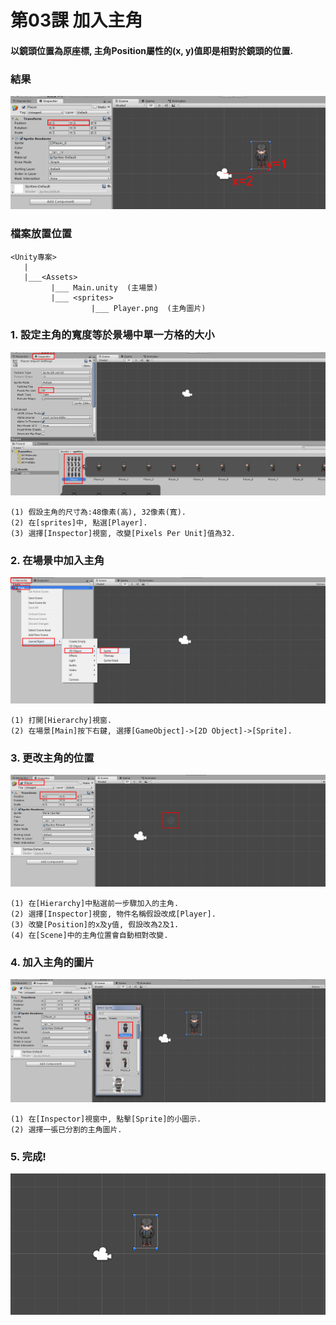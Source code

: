 # 第03課 加入主角

#### 以鏡頭位置為原座標, 主角Position屬性的(x, y)值即是相對於鏡頭的位置.


### 結果
![GitHub Logo](/screen/img03.png)


### 檔案放置位置
```
<Unity專案>
   |  
   |___<Assets>
         |___ Main.unity  (主場景)  
         |___ <sprites>
                  |___ Player.png  (主角圖片)   
```


### 1. 設定主角的寬度等於景場中單一方格的大小

![GitHub Logo](/screen/img03-01.png)

```
(1) 假設主角的尺寸為:48像素(高), 32像素(寬).
(2) 在[sprites]中, 點選[Player].
(3) 選擇[Inspector]視窗, 改變[Pixels Per Unit]值為32.
```

### 2. 在場景中加入主角

![GitHub Logo](/screen/img03-02.png)

```
(1) 打開[Hierarchy]視窗.
(2) 在場景[Main]按下右鍵, 選擇[GameObject]->[2D Object]->[Sprite].
```


### 3. 更改主角的位置

![GitHub Logo](/screen/img03-03.png)

```
(1) 在[Hierarchy]中點選前一步驟加入的主角.
(2) 選擇[Inspector]視窗, 物件名稱假設改成[Player].
(3) 改變[Position]的x及y值, 假設改為2及1.
(4) 在[Scene]中的主角位置會自動相對改變.
```


### 4. 加入主角的圖片 

![GitHub Logo](/screen/img03-04.png)

```
(1) 在[Inspector]視窗中, 點擊[Sprite]的小圖示.
(2) 選擇一張已分割的主角圖片.
```



### 5. 完成! 

![GitHub Logo](/screen/img03-05.png)
